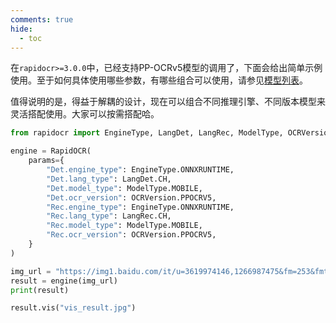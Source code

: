 ```yaml
---
comments: true
hide:
  - toc
---
```


在`rapidocr>=3.0.0`中，已经支持PP-OCRv5模型的调用了，下面会给出简单示例使用。至于如何具体使用哪些参数，有哪些组合可以使用，请参见[模型列表](../../model_list.md)。

值得说明的是，得益于解耦的设计，现在可以组合不同推理引擎、不同版本模型来灵活搭配使用。大家可以按需搭配哈。

```python linenums="1" hl_lines="3-14"
from rapidocr import EngineType, LangDet, LangRec, ModelType, OCRVersion, RapidOCR

engine = RapidOCR(
    params={
        "Det.engine_type": EngineType.ONNXRUNTIME,
        "Det.lang_type": LangDet.CH,
        "Det.model_type": ModelType.MOBILE,
        "Det.ocr_version": OCRVersion.PPOCRV5,
        "Rec.engine_type": EngineType.ONNXRUNTIME,
        "Rec.lang_type": LangRec.CH,
        "Rec.model_type": ModelType.MOBILE,
        "Rec.ocr_version": OCRVersion.PPOCRV5,
    }
)

img_url = "https://img1.baidu.com/it/u=3619974146,1266987475&fm=253&fmt=auto&app=138&f=JPEG?w=500&h=516"
result = engine(img_url)
print(result)

result.vis("vis_result.jpg")
```
